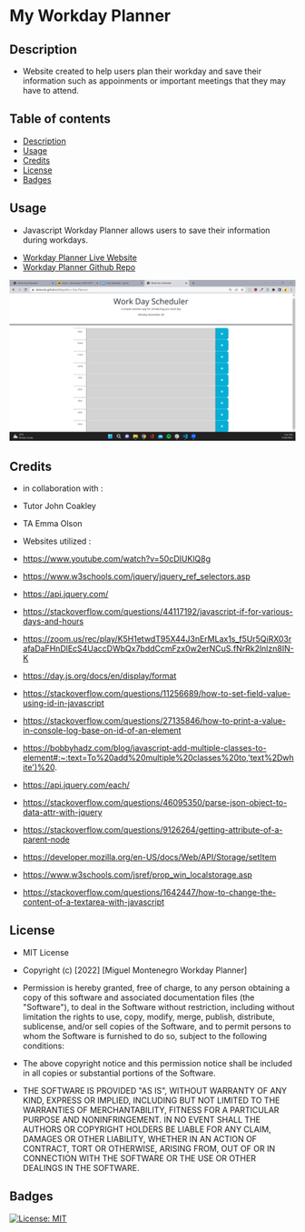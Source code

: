 # My Workday Planner

## Description 
- Website created to help users plan their workday and save their information such as appoinments or important meetings that they may have to attend. 

## Table of contents
- [Description](#description)
- [Usage](#usage)
- [Credits](#credits)
- [License](#license)
- [Badges](#badges)

## Usage
- <p> Javascript Workday Planner allows users to save their information during workdays. </p>
- <a href="https://darkunitx.github.io/Miguelito-s-Day-Planner/">Workday Planner Live Website</a>
- <a href="https://github.com/Darkunitx/Miguelito-s-Day-Planner">Workday Planner Github Repo</a>

![Website screenshot](./assets/images/FtjxSUXwJN.png "Website screenshot")

## Credits 
- in collaboration with :
- Tutor John Coakley
- TA Emma Olson

- Websites utilized : 

- https://www.youtube.com/watch?v=50cDIUKlQ8g
- https://www.w3schools.com/jquery/jquery_ref_selectors.asp
- https://api.jquery.com/
- https://stackoverflow.com/questions/44117192/javascript-if-for-various-days-and-hours
- https://zoom.us/rec/play/K5H1etwdT95X44J3nErMLax1s_f5Ur5QiRX03rafaDaFHnDlEcS4UaccDWbQx7bddCcmFzx0w2erNCuS.fNrRk2lnlzn8IN-K
- https://day.js.org/docs/en/display/format
- https://stackoverflow.com/questions/11256689/how-to-set-field-value-using-id-in-javascript
- https://stackoverflow.com/questions/27135846/how-to-print-a-value-in-console-log-base-on-id-of-an-element
- https://bobbyhadz.com/blog/javascript-add-multiple-classes-to-element#:~:text=To%20add%20multiple%20classes%20to,'text%2Dwhite')%20.
- https://api.jquery.com/each/
- https://stackoverflow.com/questions/46095350/parse-json-object-to-data-attr-with-jquery
- https://stackoverflow.com/questions/9126264/getting-attribute-of-a-parent-node
- https://developer.mozilla.org/en-US/docs/Web/API/Storage/setItem
- https://www.w3schools.com/jsref/prop_win_localstorage.asp
- https://stackoverflow.com/questions/1642447/how-to-change-the-content-of-a-textarea-with-javascript


## License

- MIT License

- Copyright (c) [2022] [Miguel Montenegro Workday Planner]

- Permission is hereby granted, free of charge, to any person obtaining a copy of this software and associated documentation files (the "Software"), to deal in the Software without restriction, including without limitation the rights to use, copy, modify, merge, publish, distribute, sublicense, and/or sell copies of the Software, and to permit persons to whom the Software is furnished to do so, subject to the following conditions:

- The above copyright notice and this permission notice shall be included in all copies or substantial portions of the Software.

- THE SOFTWARE IS PROVIDED "AS IS", WITHOUT WARRANTY OF ANY KIND, EXPRESS OR IMPLIED, INCLUDING BUT NOT LIMITED TO THE WARRANTIES OF MERCHANTABILITY, FITNESS FOR A PARTICULAR PURPOSE AND NONINFRINGEMENT. IN NO EVENT SHALL THE AUTHORS OR COPYRIGHT HOLDERS BE LIABLE FOR ANY CLAIM, DAMAGES OR OTHER LIABILITY, WHETHER IN AN ACTION OF CONTRACT, TORT OR OTHERWISE, ARISING FROM, OUT OF OR IN CONNECTION WITH THE SOFTWARE OR THE USE OR OTHER DEALINGS IN THE SOFTWARE.

## Badges

[![License: MIT](https://img.shields.io/badge/License-MIT-yellow.svg)](https://opensource.org/licenses/MIT)